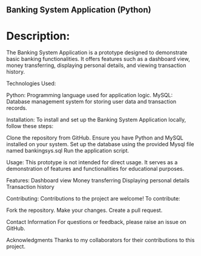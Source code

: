 ## **Banking System Application (Python)**

# **Description:**

The Banking System Application is a prototype designed to demonstrate basic banking functionalities. It offers features such as a dashboard view, money transferring, displaying personal details, and viewing transaction history.

Technologies Used:

Python: Programming language used for application logic.
MySQL: Database management system for storing user data and transaction records.

Installation:
To install and set up the Banking System Application locally, follow these steps:

Clone the repository from GitHub.
Ensure you have Python and MySQL installed on your system.
Set up the database using the provided Mysql file named bankingsys.sql
Run the application script.

Usage:
This prototype is not intended for direct usage. It serves as a demonstration of features and functionalities for educational purposes.

Features:
Dashboard view
Money transferring
Displaying personal details
Transaction history


Contributing:
Contributions to the project are welcome! To contribute:

Fork the repository.
Make your changes.
Create a pull request.

Contact Information
For questions or feedback, please raise an issue on GitHub.

Acknowledgments
Thanks to my collaborators for their contributions to this project.
